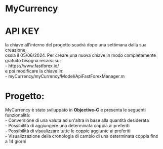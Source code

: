 <html>
	<body>
		<h1>MyCurrency </h1>
		<h1>API KEY</h1>
			    la chiave all'interno del progetto scadrà dopo una settimana dalla sua creazione,<br>
			    ossia il 05/06/2024. Per creare una nuova chiave in modo completamente gratuito bisogna recarsi su:<br>
				- https://www.fastforex.io/ <br>
			    e poi modificare la chiave in: <br>
				- myCurrency/myCurrency/Model/ApiFastForexManager.m <br>
		<h1>Progetto:</h1>
				<p>
				MyCurrency è stato sviluppato in <b>Objective-C</b> e presenta le seguenti funzionalità:<br>
				- Conversione di una valuta ad un'altra in base alla quantità desiderata<br>
				- Possibilità di aggiungere una determinata coppia ai preferiti<br>
				- Possibilità di visualizzare tutte le coppie aggiunte ai preferiti<br>
				- Visualizzazione della cronologia di cambio di una determinata coppia fino a 14 giorni
				</p>
	</body>
</html>